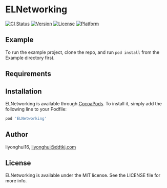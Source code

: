 # ELNetworking

[![CI Status](http://img.shields.io/travis/liyonghui16/ELNetworking.svg?style=flat)](https://travis-ci.org/liyonghui16/ELNetworking)
[![Version](https://img.shields.io/cocoapods/v/ELNetworking.svg?style=flat)](http://cocoapods.org/pods/ELNetworking)
[![License](https://img.shields.io/cocoapods/l/ELNetworking.svg?style=flat)](http://cocoapods.org/pods/ELNetworking)
[![Platform](https://img.shields.io/cocoapods/p/ELNetworking.svg?style=flat)](http://cocoapods.org/pods/ELNetworking)

## Example

To run the example project, clone the repo, and run `pod install` from the Example directory first.

## Requirements

## Installation

ELNetworking is available through [CocoaPods](http://cocoapods.org). To install
it, simply add the following line to your Podfile:

```ruby
pod 'ELNetworking'
```

## Author

liyonghui16, liyonghui@ddtkj.com

## License

ELNetworking is available under the MIT license. See the LICENSE file for more info.
